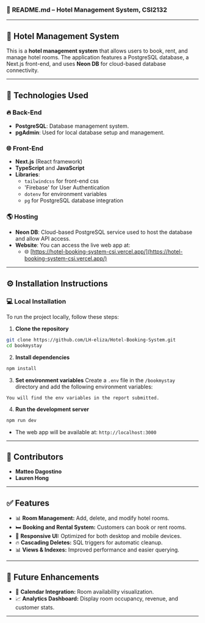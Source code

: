### 📝 **README.md – Hotel Management System, CSI2132**

---

## 🏨 **Hotel Management System**

This is a **hotel management system** that allows users to book, rent, and manage hotel rooms. The application features a PostgreSQL database, a Next.js front-end, and uses **Neon DB** for cloud-based database connectivity.

---

## 🚀 **Technologies Used**

### 🔥 **Back-End**
- **PostgreSQL**: Database management system.
- **pgAdmin**: Used for local database setup and management.
### 🌐 **Front-End**
- **Next.js** (React framework)
- **TypeScript** and **JavaScript**
- **Libraries**: 
  - `tailwindcss` for front-end css
  - 'Firebase' for User Authentication
  - `dotenv` for environment variables
  - `pg` for PostgreSQL database integration

### 🌎 **Hosting**
- **Neon DB**: Cloud-based PostgreSQL service used to host the database and allow API access.
- **Website**: You can access the live web app at:
  - 🌐 [https://hotel-booking-system-csi.vercel.app/](https://hotel-booking-system-csi.vercel.app/)

---

## ⚙️ **Installation Instructions**

### 💻 **Local Installation**
To run the project locally, follow these steps:

1. **Clone the repository**
```bash
git clone https://github.com/LH-eliza/Hotel-Booking-System.git
cd bookmystay
```

2. **Install dependencies**
```bash
npm install
```

3. **Set environment variables**
Create a `.env` file in the `/bookmystay` directory and add the following environment variables:
```
You will find the env variables in the report submitted.
```

4. **Run the development server**
```bash
npm run dev
```
- The web app will be available at: `http://localhost:3000`

---

## 👥 **Contributors**
- **Matteo Dagostino**  
- **Lauren Hong**  
---

## ✅ **Features**
- 📊 **Room Management:** Add, delete, and modify hotel rooms.
- 🛏️ **Booking and Rental System:** Customers can book or rent rooms.
- 📱 **Responsive UI:** Optimized for both desktop and mobile devices.
- 🔥 **Cascading Deletes:** SQL triggers for automatic cleanup.
- 📊 **Views & Indexes:** Improved performance and easier querying.

---

## 📌 **Future Enhancements**
- 📅 **Calendar Integration:** Room availability visualization.
- 📈 **Analytics Dashboard:** Display room occupancy, revenue, and customer stats.

---
